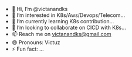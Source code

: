 - 👋 Hi, I’m @victanandks
- 👀 I’m interested in K8s/Aws/Devops/Telecom...
- 🌱 I’m currently learning K8s contribution...
- 💞️ I’m looking to collaborate on CICD with K8s...
- 📫 Reach me on victanandks@gmail.com
- 😄 Pronouns: Victuz
- ⚡ Fun fact: ...

<!---
victanandks/victanandks is a ✨ special ✨ repository because its `README.md` (this file) appears on your GitHub profile.
You can click the Preview link to take a look at your changes.
--->
